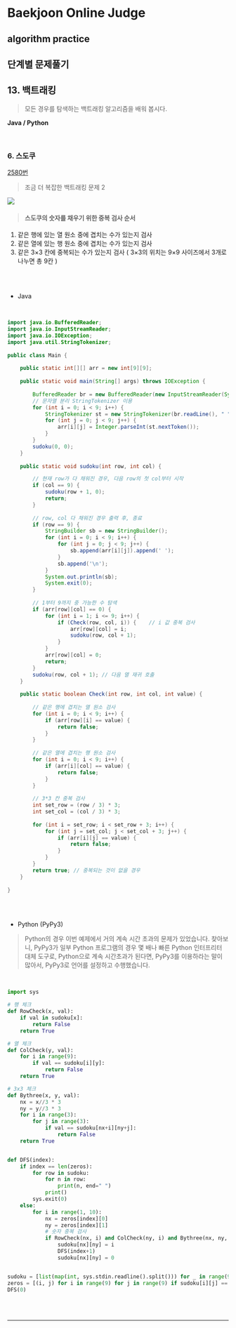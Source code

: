# Baekjoon Online Judge

## algorithm practice

## 단계별 문제풀기

## 13. 백트래킹

> 모든 경우를 탐색하는 백트래킹 알고리즘을 배워 봅시다.

**Java / Python**

<br>

### 6. 스도쿠
[2580번](https://www.acmicpc.net/problem/2580) 
> 조금 더 복잡한 백트래킹 문제 2

![](https://images.velog.io/images/jini_eun/post/01d391c4-18a1-4b97-827a-41c84474223e/image.png)

> #### 스도쿠의 숫자를 채우기 위한 중복 검사 순서
1. 같은 행에 있는 열 원소 중에 겹치는 수가 있는지 검사
2. 같은 열에 있는 행 원소 중에 겹치는 수가 있는지 검사
3. 같은 3×3 칸에 중복되는 수가 있는지 검사
( 3×3의 위치는 9×9 사이즈에서 3개로 나누면 총 9칸 )

<br><br>

- Java
<br>

```java
import java.io.BufferedReader;
import java.io.InputStreamReader;
import java.io.IOException;
import java.util.StringTokenizer;
 
public class Main {
 
	public static int[][] arr = new int[9][9];
 
	public static void main(String[] args) throws IOException {
 
		BufferedReader br = new BufferedReader(new InputStreamReader(System.in));
        // 문자열 분리 StringTokenizer 이용
		for (int i = 0; i < 9; i++) {
			StringTokenizer st = new StringTokenizer(br.readLine(), " ");
			for (int j = 0; j < 9; j++) {
				arr[i][j] = Integer.parseInt(st.nextToken());
			}
		}
		sudoku(0, 0);
	}
 
	public static void sudoku(int row, int col) {

		// 현재 row가 다 채워진 경우, 다음 row의 첫 col부터 시작
		if (col == 9) {
			sudoku(row + 1, 0);
			return;
		}
 
		// row, col 다 채워진 경우 출력 후, 종료
		if (row == 9) {
			StringBuilder sb = new StringBuilder();
			for (int i = 0; i < 9; i++) {
				for (int j = 0; j < 9; j++) {
					sb.append(arr[i][j]).append(' ');
				}
				sb.append('\n');
			}
			System.out.println(sb);
			System.exit(0);
		}
 
		// 1부터 9까지 중 가능한 수 탐색
		if (arr[row][col] == 0) {
			for (int i = 1; i <= 9; i++) {
				if (Check(row, col, i)) {    // i 값 중복 검사
					arr[row][col] = i;
					sudoku(row, col + 1);
				}
			}
			arr[row][col] = 0;
			return;
		}
		sudoku(row, col + 1); // 다음 열 재귀 호출
	}
 
	public static boolean Check(int row, int col, int value) {
 
		// 같은 행에 겹치는 열 원소 검사
		for (int i = 0; i < 9; i++) {
			if (arr[row][i] == value) {
				return false;
			}
		}
 
		// 같은 열에 겹치는 행 원소 검사
		for (int i = 0; i < 9; i++) {
			if (arr[i][col] == value) {
				return false;
			}
		}
 
		// 3*3 칸 중복 검사
		int set_row = (row / 3) * 3;
		int set_col = (col / 3) * 3;
 
		for (int i = set_row; i < set_row + 3; i++) {
			for (int j = set_col; j < set_col + 3; j++) {
				if (arr[i][j] == value) {
					return false;
				}
			}
		}
		return true; // 중복되는 것이 없을 경우
	}
 
}
```



<br><br>

- Python (PyPy3)

> Python의 경우 이번 예제에서 거의 계속 시간 초과의 문제가 있었습니다. 찾아보니, PyPy3가 일부 Python 프로그램의 경우 몇 배나 빠른 Python 인터프리터 대체 도구로, Python으로 계속 시간초과가 된다면, PyPy3를 이용하라는 말이 많아서, PyPy3로 언어를 설정하고 수행했습니다.


<br>

```python
import sys

# 행 체크
def RowCheck(x, val):
    if val in sudoku[x]:
        return False
    return True

# 열 체크
def ColCheck(y, val):
    for i in range(9):
        if val == sudoku[i][y]:
            return False
    return True

# 3x3 체크
def Bythree(x, y, val):
    nx = x//3 * 3
    ny = y//3 * 3
    for i in range(3):
        for j in range(3):
            if val == sudoku[nx+i][ny+j]:
                return False
    return True


def DFS(index):
    if index == len(zeros):
        for row in sudoku:
            for n in row:
                print(n, end=" ")
            print()
        sys.exit(0)
    else:
        for i in range(1, 10):
            nx = zeros[index][0]
            ny = zeros[index][1]
            # 숫자 중복 검사
            if RowCheck(nx, i) and ColCheck(ny, i) and Bythree(nx, ny, i):
                sudoku[nx][ny] = i
                DFS(index+1)
                sudoku[nx][ny] = 0


sudoku = [list(map(int, sys.stdin.readline().split())) for _ in range(9)]
zeros = [(i, j) for i in range(9) for j in range(9) if sudoku[i][j] == 0]
DFS(0)
```

<br><br>

---

<br>

